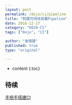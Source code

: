 ```yaml
---
layout: post
permalink: /dojo/ci/pipeline
title: "构建可持续部署Pipeline"
date: 2016-12-27
category: "DOJO-CI"
tags: ["Dojo", "CI"]

author: "袁慎建"
published: true
type: "original"

---
```


* content
{:toc}


## 待续


<div class="align-left"><a href="{{"/dojo/ci/step-by-step"}}">手把手搭建CI</a></div>
<!--<div class="align-right"><a href="{{"/dojo/ci/continuous-delivery"}}">持续交付</a></div>-->
